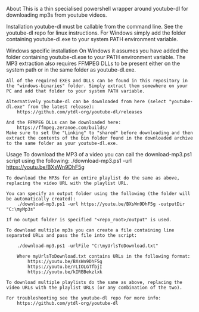 About
	This is a thin specialised powershell wrapper around youtube-dl for downloading mp3s from youtube videos.
	
Installation
	youtube-dl must be callable from the command line. See the youtube-dl repo for linux instructions. For Windows simply add the folder containing youtube-dl.exe to your system PATH environment variable.
	
Windows specific installation
	On Windows it assumes you have added the folder containing youtube-dl.exe to your PATH environment variable. The MP3 extraction also requires FFMPEG DLLs to be present either on the system path or in the same folder as youtube-dl.exe.
	
	All of the required EXEs and DLLs can be found in this repository in the "windows-binaries" folder. Simply extract them somewhere on your PC and add that folder to your system PATH variable.
	
	Alternatively youtube-dl can be downloaded from here (select "youtube-dl.exe" from the latest release):
		https://github.com/ytdl-org/youtube-dl/releases
	
	And the FFMPEG DLLs can be downloaded here:
		https://ffmpeg.zeranoe.com/builds/
	Make sure to set the "Linking" to "shared" before downloading and then extract the contents of the bin folder found in the downloaded archive to the same folder as your youtube-dl.exe.
	
Usage
	To download the MP3 of a video you can call the download-mp3.ps1 script using the following:
		./download-mp3.ps1 -url https://youtu.be/BXsWn9DhF5g
		
	To download the MP3s for an entire playlist do the same as above, replacing the video URL with the playlist URL.
		
	You can specify an output folder using the following (the folder will be automatically created):
		./download-mp3.ps1 -url https://youtu.be/BXsWn9DhF5g -outputDir "C:\myMp3s"
		
	If no output folder is specified "<repo_root>/output" is used.
	
	To download multiple mp3s you can create a file containing line separated URLs and pass the file into the script:
	
		./download-mp3.ps1 -urlFile "C:\myUrlsToDownload.txt"
	
		Where myUrlsToDownload.txt contains URLs in the following format:
			https://youtu.be/BXsWn9DhF5g
			https://youtu.be/rLIOLGTfbjI
			https://youtu.be/kIRBBekzlxk
			
	To download multiple playlists do the same as above, replacing the video URLs with the playlist URLs (or any combination of the two).
	
	For troubleshooting see the youtube-dl repo for more info:
		https://github.com/ytdl-org/youtube-dl

